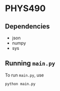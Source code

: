 # PHYS490

## Dependencies

- json
- numpy
- sys

## Running `main.py`

To run `main.py`, use

```sh
python main.py
```
